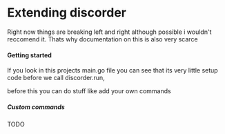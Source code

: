 # Extending discorder

Right now things are breaking left and right although possible i wouldn't reccomend it. Thats why documentation on this is also very scarce

#### Getting started

If you look in this projects main.go file you can see that its very little setup code before we call discorder.run,

before this you can do stuff like add your own commands

##### Custom commands

TODO